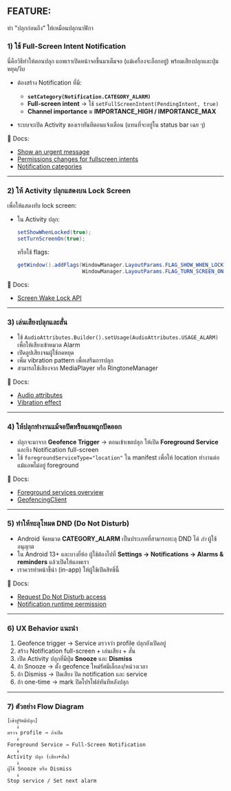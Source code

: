 ## FEATURE:
ทำ "ปลุกก่อนถึง" ให้เหมือนปลุกนาฬิกา

### 1) ใช้ **Full-Screen Intent Notification**

นี่คือวิธีทำให้ตอนปลุก แอพเราเปิดหน้าจอขึ้นมาเต็มจอ (แม้เครื่องจะล็อกอยู่) พร้อมเสียงปลุกและปุ่มหยุด/งีบ

* ต้องสร้าง Notification ที่มี:

  * **`setCategory(Notification.CATEGORY_ALARM)`**
  * **Full-screen intent** → ใช้ `setFullScreenIntent(PendingIntent, true)`
  * **Channel importance = IMPORTANCE\_HIGH / IMPORTANCE\_MAX**
* ระบบจะเปิด Activity ของเราทันทีตอนแจ้งเตือน (แทนที่จะอยู่ใน status bar เฉย ๆ)

📖 Docs:

* [Show an urgent message](https://developer.android.com/develop/ui/views/notifications/build-notification#urgent-message)
* [Permissions changes for fullscreen intents](https://developer.android.com/about/versions/10/behavior-changes-10?utm_source=chatgpt.com#full-screen-intents)
* [Notification categories](https://developer.android.com/develop/ui/views/notifications/channels#importance)

---

### 2) ให้ Activity ปลุกแสดงบน Lock Screen

เพื่อให้แสดงทับ lock screen:

* ใน Activity ปลุก:

  ```java
  setShowWhenLocked(true);
  setTurnScreenOn(true);
  ```

  หรือใช้ flags:

  ```java
  getWindow().addFlags(WindowManager.LayoutParams.FLAG_SHOW_WHEN_LOCKED |
                       WindowManager.LayoutParams.FLAG_TURN_SCREEN_ON);
  ```

📖 Docs:

* [Screen Wake Lock API](https://developer.mozilla.org/en-US/docs/Web/API/Screen_Wake_Lock_API?utm_source=chatgpt.com)

---

### 3) เล่นเสียงปลุกและสั่น

* ใช้ `AudioAttributes.Builder().setUsage(AudioAttributes.USAGE_ALARM)` เพื่อให้เสียงเข้าหมวด Alarm
* เปิดลูปเสียงจนผู้ใช้กดหยุด
* เพิ่ม vibration pattern เพื่อเสริมการปลุก
* สามารถใช้เสียงจาก MediaPlayer หรือ RingtoneManager

📖 Docs:

* [Audio attributes](https://developer.android.com/reference/android/media/AudioAttributes)
* [Vibration effect](https://developer.android.com/reference/android/os/VibrationEffect)

---

### 4) ให้ปลุกทำงานแม้จอปิดหรือแอพถูกปัดออก

* ปลุกจะมาจาก **Geofence Trigger** → ตอนเข้าเขตปลุก ให้เปิด **Foreground Service** และยิง Notification full-screen
* ใช้ `foregroundServiceType="location"` ใน manifest เพื่อให้ location ทำงานต่อแม้แอพไม่อยู่ foreground

📖 Docs:

* [Foreground services overview](https://developer.android.com/develop/background-work/services/fgs)
* [GeofencingClient](https://developer.android.com/develop/sensors-and-location/location/geofencing)

---

### 5) ทำให้ทะลุโหมด DND (Do Not Disturb)

* Android จัดหมวด **CATEGORY\_ALARM** เป็นประเภทที่สามารถทะลุ DND ได้ *ถ้า* ผู้ใช้อนุญาต
* ใน Android 13+ และบางยี่ห้อ ผู้ใช้ต้องไปที่ **Settings → Notifications → Alarms & reminders** แล้วเปิดให้แอพเรา
* เราควรทำหน้าชี้นำ (in-app) ให้ผู้ใช้เปิดสิทธิ์นี้

📖 Docs:

* [Request Do Not Disturb access](https://developer.android.com/guide/topics/ui/notifiers/notifications#dnd)
* [Notification runtime permission](https://developer.android.com/develop/ui/views/notifications/notification-permission)

---

### 6) UX Behavior แนะนำ

1. Geofence trigger → Service ตรวจว่า profile ปลุกยังเปิดอยู่
2. สร้าง Notification full-screen + เล่นเสียง + สั่น
3. เปิด Activity ปลุกที่มีปุ่ม **Snooze** และ **Dismiss**
4. ถ้า Snooze → ตั้ง geofence ใหม่รัศมีเล็กลง/หน่วงเวลา
5. ถ้า Dismiss → ปิดเสียง ปิด notification และ service
6. ถ้า one-time → mark ปิดโปรไฟล์ทันทีหลังปลุก

---

### 7) ตัวอย่าง Flow Diagram

```text
[เข้าสู่รัศมีปลุก] 
   ↓
ตรวจ profile → ถ้าเปิด
   ↓
Foreground Service → Full-Screen Notification
   ↓
Activity ปลุก (เสียง+สั่น)
   ↓
ผู้ใช้ Snooze หรือ Dismiss
   ↓
Stop service / Set next alarm
```

